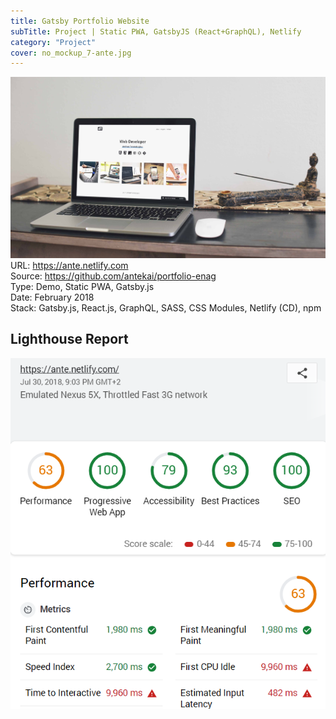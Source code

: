 ```yaml
---
title: Gatsby Portfolio Website 
subTitle: Project | Static PWA, GatsbyJS (React+GraphQL), Netlify
category: "Project"
cover: no_mockup_7-ante.jpg
---
```

![Mockup- Gatsby portfolio-enag](./no_mockup_7-ante.jpg)
URL: https://ante.netlify.com  
Source: https://github.com/antekai/portfolio-enag  
Type: Demo, Static PWA, Gatsby.js  
Date: February 2018  
Stack: Gatsby.js, React.js, GraphQL, SASS, CSS Modules, Netlify (CD), npm  

## Lighthouse Report
![Lighthouse report](./ante-lr2.png)